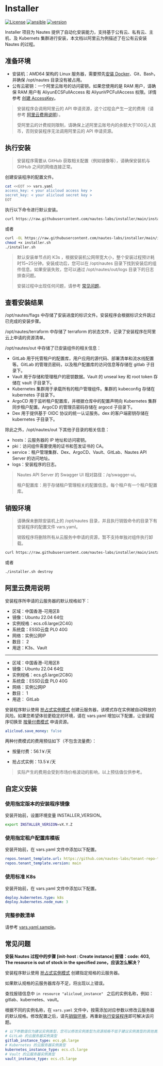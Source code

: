 # Installer

[![License](https://img.shields.io/badge/License-Apache%202.0-blue.svg)](https://opensource.org/licenses/Apache-2.0)
[![ansible](https://img.shields.io/badge/ansible-v2.12.5-brightgreen)](https://go.dev/doc/install)
[![version](https://img.shields.io/badge/version-v0.3.1-green)](https://nautes.io)

Installer 项目为 Nautes 提供了自动化安装能力，支持基于公有云、私有云、主机、及 Kubernets 集群进行安装，本文档以阿里云为例描述了在公有云安装 Nautes 的过程。

## 准备环境

- 安装机：AMD64 架构的 Linux 服务器，需要预先[安装 Docker](https://docs.docker.com/engine/install/)、Git、Bash，并确保 /opt/nautes 目录没有被占用。
- 公有云密钥：一个阿里云账号的访问密钥，如果您使用的是 RAM 用户，请确保 RAM 用户有 AliyunECSFullAccess 和 AliyunVPCFullAccess 权限。详情参考 [创建 AccessKey](https://help.aliyun.com/document_detail/116401.html)。

> 安装程序会调用阿里云的 API 申请资源，这个过程会产生一定的费用（请参考 [阿里云费用说明](#阿里云费用说明 )）。
>
> 受阿里云的计费规则限制，请确保上述阿里云账号内的余额大于100元人民币，否则安装程序无法调用阿里云的 API 申请资源。

## 执行安装

> 安装程序需要从 GitHub 获取相关配置（例如镜像等），请确保安装机与 GitHub 之间的网络连接正常。

创建安装程序的配置文件。

```bash
cat <<EOT >> vars.yaml
access_key: < your alicloud access key >
secret_key: < your alicloud secret key >
EOT
```

执行以下命令进行默认安装。

```bash
curl https://raw.githubusercontent.com/nautes-labs/installer/main/installer.sh | bash -
```

或者

```bash
curl -OL https://raw.githubusercontent.com/nautes-labs/installer/main/installer.sh
chmod +x installer.sh
./installer.sh
```

> 默认安装单节点的 K3s ，根据安装机公网带宽大小，整个安装过程预计耗时15~25分钟。安装成功后，您可以在 /opt/nautes 目录下找到安装后的组件信息。如果安装失败，您可以通过 /opt/nautes/out/logs 目录下的日志排查问题。
>
> 安装过程中出现任何问题，请参考 [常见问题](#常见问题)。

## 查看安装结果

/opt/nautes/flags 中存储了安装进度的标识文件。安装程序会根据标识文件跳过已完成的安装步骤。

/opt/nautes/terraform 中存储了 terraform 的状态文件，记录了安装程序在阿里云上申请的资源清单。

/opt/nautes/out 中存储了已安装组件的相关信息：

- GitLab 用于托管租户的配置库，用户应用的源代码、部署清单和流水线配置等。GitLab 的管理员密码，以及租户配置库的访问信息等存储在 gitlab 子目录下。
- Vault 用于存储和管理租户的密钥数据。Vault 的 unseal key 和 root token 存储在 vault 子目录下。
- Kubernetes 集群用于承载所有的租户管理组件。集群的 kubeconfig 存储在 kubernetes 子目录下。
- ArgoCD 用于监听租户配置库，并根据仓库中的配置声明向 Kubernetes 集群同步租户配置。ArgoCD 的管理员密码存储在 argocd 子目录下。
- Dex 用于提供基于 OIDC 协议的统一认证服务。dex 的客户端密钥存储在 kubernetes 子目录下。

除此之外，/opt/nautes/out 下其他子目录的相关信息：

- hosts：云服务器的 IP 地址和访问密钥。
- pki：访问组件需要使用的证书和签发证书的 CA。
- service：租户管理集群、Dex、ArgoCD、Vault、GitLab、Nautes API Server 的访问地址。
- logs：安装程序的日志。

> Nautes API Server 的 Swagger UI 相对路径：/q/swagger-ui。
>
> 租户配置库：用于存储租户管理相关的配置信息。每个租户有一个租户配置库。

## 销毁环境

> 请确保未删除安装机上的 /opt/nautes 目录，并且执行销毁命令的目录下有安装程序的配置文件 vars.yaml。
>
> 销毁程序将删除所有从云服务中申请的资源，暂不支持单独对组件执行卸载。

```bash
curl https://raw.githubusercontent.com/nautes-labs/installer/main/installer.sh | bash -s destroy
```

或者

```bash
./installer.sh destroy
```

## 阿里云费用说明

安装程序所申请的云服务器的默认规格如下：

- 区域：中国香港-可用区B
- 镜像：Ubuntu 22.04 64位
- 实例规格：ecs.c6.large(2C4G)
- 系统盘：ESSD云盘 PL0 40G
- 网络：实例公网IP
- 数目： 2
- 用途：K3s、Vault

---

- 区域：中国香港-可用区B
- 镜像：Ubuntu 22.04 64位
- 实例规格：ecs.g5.large(2C8G)
- 系统盘：ESSD云盘 PL0 40G
- 网络：实例公网IP
- 数目： 1
- 用途： GitLab

安装程序默认使用 [抢占式实例模式](https://help.aliyun.com/document_detail/52088.html?spm=5176.ecsbuyv3.0.0.2a2736756P0dh1) 创建云服务器，该模式存在实例被自动释放的风险。如果您希望体验更稳定的环境，请在 vars.yaml 增加以下配置，让安装程序切换至 [按量付费模式](https://help.aliyun.com/document_detail/40653.html?spm=5176.ecsbuyv3.0.0.2a2736756P0dh1) 申请资源。

```yaml
alicloud.save_money: false
```

两种付费模式的费用预估如下（不包含流量费）：

- 按量付费：56.1￥/天

- 抢占式实例：13.5￥/天

> 实际产生的费用会受到市场价格波动的影响，以上预估值仅供参考。

## 自定义安装

### 使用指定版本的安装程序镜像

安装开始前，设置环境变量 INSTALLER_VERSION。

```bash
export INSTALLER_VERSION=vX.Y.Z
```

### 使用指定租户配置库模板

安装开始前，在 vars.yaml 文件中添加以下配置。

```yaml
repos.tenant_template.url: https://github.com/nautes-labs/tenant-repo-template.git
repos.tenant_template.version: main
```

### 使用标准 K8s

安装开始前，在 vars.yaml 文件中添加以下配置。

```yaml
deploy.kubernetes.type: k8s
deploy.kubernetes.node_num: 3
```

### 完整参数清单

请参考 [vars.yaml.sample](https://github.com/nautes-labs/installer/blob/main/vars.yaml.sample)。

## 常见问题

**安装 Nautes 过程中的步骤 [init-host : Create instance] 报错：code: 403, The resource is out of stock in the specified zone，应该怎么解决？**

安装程序默认使用 [抢占式实例模式](https://help.aliyun.com/document_detail/52088.html?spm=5176.ecsbuyv3.0.0.2a2736756P0dh1) 创建指定规格的云服务器。

如果默认规格的云服务器库存不足，将出现以上错误。

查找报错信息中 `in resource "alicloud_instance" ` 之后的实例名称，例如：gitlab、kubernetes、vault。

根据不同的实例名称，在 `vars.yaml` 文件中，按需添加对应参数以修改云服务器的默认规格。修改配置之后，请先[销毁环境](#销毁环境)，再重新[执行安装程序](#执行安装)即可解决该问题。

```yaml
# 以下参数值仅为建议实例类型，您可以修改实例类型为资源规格不低于建议实例类型的其他类型
# GitLab 的云服务器实例类型
gitlab_instance_type: ecs.g6.large
# Kubernetes 的云服务器实例类型
kubernetes_instance_type: ecs.c5.large
# Vault 的云服务器实例类型
vault_instance_type: ecs.c5.large
